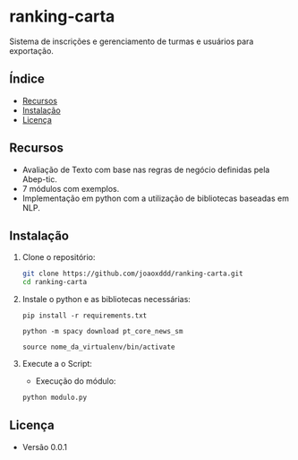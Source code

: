 # ranking-carta

Sistema de inscrições e gerenciamento de turmas e usuários para exportação.

## Índice

- [Recursos](#recursos)
- [Instalação](#instalação)
- [Licença](#licença)

## Recursos

- Avaliação de Texto com base nas regras de negócio definidas pela Abep-tic.
- 7 módulos com exemplos.
- Implementação em python com a utilização de bibliotecas baseadas em NLP.

## Instalação

1. Clone o repositório:
    ```bash
    git clone https://github.com/joaoxddd/ranking-carta.git
    cd ranking-carta
    ```

2. Instale o python e as bibliotecas necessárias:
   
    ```pip
    pip install -r requirements.txt
    ```
    ```spaCy
    python -m spacy download pt_core_news_sm
    ```
    ```Ativar ambiente do path do virtual env (venv)
    source nome_da_virtualenv/bin/activate
    ```

3. Execute a o Script:

    - Execução do módulo:
    ```bash
    python modulo.py
    ```

## Licença
- Versão 0.0.1
